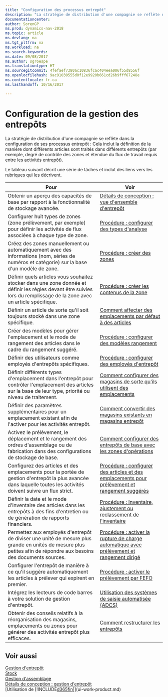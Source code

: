 ```yaml
---
title: "Configuration des processus entrepôt"
description: "La stratégie de distribution d'une compagnie se reflète dans la configuration de ses processus entrepôt : Cela inclut la définition de la manière dont différents articles sont traités dans différents entrepôts (par exemple, degré de contrôle des zones et étendue du flux de travail requis entre les activités entrepôt)."
documentationcenter: 
author: SorenGP
ms.prod: dynamics-nav-2018
ms.topic: article
ms.devlang: na
ms.tgt_pltfrm: na
ms.workload: na
ms.search.keywords: 
ms.date: 09/08/2017
ms.author: sgroespe
ms.translationtype: HT
ms.sourcegitcommit: 4fefaef7380ac10836fcac404eea006f55d8556f
ms.openlocfilehash: 9ac91030555d0f12e9920b661cd26b9fff67248e
ms.contentlocale: fr-ca
ms.lasthandoff: 10/16/2017

---
```

# <a name="setting-up-warehouse-management"></a>Configuration de la gestion des entrepôts
La stratégie de distribution d'une compagnie se reflète dans la configuration de ses processus entrepôt : Cela inclut la définition de la manière dont différents articles sont traités dans différents entrepôts (par exemple, degré de contrôle des zones et étendue du flux de travail requis entre les activités entrepôt).  

 Le tableau suivant décrit une série de tâches et inclut des liens vers les rubriques qui les décrivent.   

|**Pour**|**Voir**|  
|------------|-------------|  
|Obtenir un aperçu des capacités de base par rapport à la fonctionnalité de stockage avancée.|[Détails de conception : vue d'ensemble d'entrepôt](design-details-warehouse-overview.md)|  
|Configurer huit types de zones (zone prélèvement, par exemple) pour définir les activités de flux associées à chaque type de zone.|[Procédure : configurer des types d'analyse](warehouse-how-to-set-up-bin-types.md)|  
|Créez des zones manuellement ou automatiquement avec des informations (nom, séries de numéros et catégorie) sur la base d'un modèle de zone.|[Procédure : créer des zones](warehouse-how-to-create-individual-bins.md)|  
|Définir quels articles vous souhaitez stocker dans une zone donnée et définir les règles devant être suivies lors du remplissage de la zone avec un article spécifique.|[Procédure : créer les contenus de la zone](warehouse-how-to-set-up-bin-contents.md)|  
|Définir un article de sorte qu'il soit toujours stocké dans une zone spécifique.|[Comment affecter des emplacements par défaut à des articles](warehouse-how-to-assign-default-bins-to-items.md)|
|Créer des modèles pour gérer l'emplacement et le mode de rangement des articles dans le cadre du rangement suggéré.|[Procédure : configurer des modèles rangement](warehouse-how-to-set-up-put-away-templates.md)|
|Définir des utilisateurs comme employés d'entrepôts spécifiques.|[Procédure : configurer des employés d'entrepôt](warehouse-how-to-set-up-warehouse-employees.md)|
|Définir différents types d'emplacement dans l'entrepôt pour contrôler l'emplacement des articles sur la base de leur type, priorité ou niveau de traitement.|[Comment configurer des magasins de sorte qu'ils utilisent des emplacements](warehouse-how-to-set-up-locations-to-use-bins.md)|
|Définir des paramètres supplémentaires pour un emplacement existant afin de l'activer pour les activités entrepôt.|[Comment convertir des magasins existants en magasins entrepôt](warehouse-how-to-convert-existing-locations-to-warehouse-locations.md)|
|Activez le prélèvement, le déplacement et le rangement des ordres d'assemblage ou de fabrication dans des configurations de stockage de base.|[Comment configurer des entrepôts de base avec les zones d'opérations](warehouse-how-to-set-up-basic-warehouses-with-operations-areas.md)|  
|Configurez des articles et des emplacements pour la portée de gestion d'entrepôt la plus avancée dans laquelle toutes les activités doivent suivre un flux strict.|[Procédure : configurer des articles et des emplacements pour prélèvement et rangement suggérés](warehouse-how-to-set-up-items-for-directed-put-away-and-pick.md)|  
|Définir la date et le mode d'inventaire des articles dans les entrepôts à des fins d'entretien ou de génération de rapports financiers.|[Procédure : Inventaire, ajustement ou reclassement de l'inventaire](inventory-how-count-adjust-reclassify.md)|
|Permettez aux employés d'entrepôt de diviser une unité de mesure plus grande en unités de mesure plus petites afin de répondre aux besoins des documents sources.|[Procédure : activer la rupture de charge automatique avec prélèvement et rangement dirigé](warehouse-enable-automatic-breaking-bulk-with-directed-put-away-and-pick.md)|  
|Configurer l'entrepôt de manière à ce qu'il suggère automatiquement les articles à prélever qui expirent en premier.|[Procédure : activer le prélèvement par FEFO](warehouse-picking-by-fefo.md)|
|Intégrez les lecteurs de code barres à votre solution de gestion d'entrepôt.|[Utilisation des systèmes de saisie automatisée (ADCS)](warehouse-use-automated-data-capture-systems-adcs.md)|  
|Obtenir des conseils relatifs à la réorganisation des magasins, emplacements ou zones pour générer des activités entrepôt plus efficaces.|[Comment restructurer les entrepôts](warehouse-how-to-restructure-warehouses.md)|  

## <a name="see-also"></a>Voir aussi  
[Gestion d'entrepôt](warehouse-manage-warehouse.md)  
[Stock](inventory-manage-inventory.md)  
[Gestion d'assemblage](assembly-assemble-items.md)    
[Détails de conception : gestion d'entrepôt](design-details-warehouse-management.md)  
[Utilisation de [!INCLUDE[d365fin](includes/d365fin_md.md)]](ui-work-product.md)

